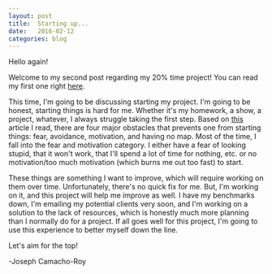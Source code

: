 ```yaml
---
layout: post
title:  Starting up...
date:   2016-02-12
categories: blog
---
```

Hello again!

Welcome to my second post regarding my 20% time project! You can read my first one right [here][test-test].

This time, I'm going to be discussing starting my project. I'm going to be honest, starting things is hard for me. Whether it's my homework, a show, a project, whatever, I always struggle taking the first step. Based on [this][test] article I read, there are four major obstacles that prevents one from starting things: fear, avoidance, motivation, and having no map. Most of the time, I fall into the fear and motivation category. I either have a fear of looking stupid, that it won't work, that I'll spend a lot of time for nothing, etc. or no motivation/too much motivation (which burns me out too fast) to start.

These things are something I want to improve, which will require working on them over time. Unfortunately, there's no quick fix for me. But, I'm working on it, and this project will help me improve as well. I have my benchmarks down, I'm emailing my potential clients very soon, and I'm working on a solution to the lack of resources, which is honestly much more planning than I normally do for a project. If all goes well for this project, I'm going to use this experience to better myself down the line.

Let's aim for the top!

-Joseph Camacho-Roy

[test-test]: http://narumikazuko.github.io/blog/2016/02/05/introductory-post.html
[test]:      https://gigaom.com/2010/06/17/4-obstacles-to-starting-and-completing-challenging-projects/
